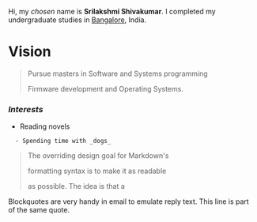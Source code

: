 
Hi, my *chosen* name is **Srilakshmi Shivakumar**. I completed my undergraduate studies in <span style="color:blue">[Bangalore](https://en.wikipedia.org/wiki/Bangalore)</span>, India.

# Vision
> Pursue masters in Software and Systems programming
>
> Firmware development and Operating Systems.
>

### _Interests_
  - Reading novels
~~~~
  - Spending time with _dogs_
~~~~


> The overriding design goal for Markdown's
>
> formatting syntax is to make it as readable
>
> as possible. The idea is that a


 Blockquotes are very handy in email to emulate reply text.
 This line is part of the same quote.
```
